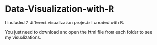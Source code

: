 # Data-Visualization-with-R

I included 7 different visualization projects I created with R. 

You just need to download and open the html file from each folder to see my visualizations.

